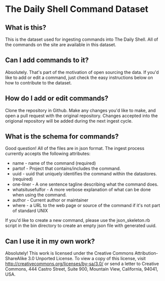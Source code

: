 The Daily Shell Command Dataset
===============================

What is this?
------------
This is the dataset used for ingesting commands into The Daily Shell. All of the commands on the site are available in this dataset.

Can I add commands to it?
------------------------
Absolutely. That's part of the motivation of open sourcing the data. If you'd like to add or edit a command, just check the easy instructions below on how to contribute to the dataset.

How do I add or edit commands?
------------------------------
Clone the repository in Github. Make any changes you'd like to make, and open a pull request with the original repository. Changes accepted into the origional repository will be added during the next ingest cycle.

What is the schema for commands?
--------------------------------
Good question! All of the files are in json format. The ingest process currently accepts the following attributes: 

*  name - name of the command (required)
*  partof - Project that contains/includes the command.
*  uuid - uuid that uniquely identifies the command within the datastores. (required)
*  one-liner - A one sentence tagline describing what the command does.
*  whatsitusefulfor - A more verbose explanation of what can be done when using the command.
*  author - Current author or maintainer
*  where - a URL to the web page or source of the command if it's not part of standard UNIX

If you'd like to create a new command, please use the json_skeleton.rb script in the bin directory to create an empty json file with generated uuid.

Can I use it in my own work?
----------------------------
Absolutely! This work is licensed under the Creative Commons Attribution-ShareAlike 3.0 Unported License. To view a copy of this license, visit http://creativecommons.org/licenses/by-sa/3.0/ or send a letter to Creative Commons, 444 Castro Street, Suite 900, Mountain View, California, 94041, USA.
